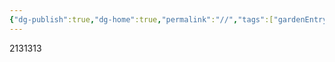 ```yaml
---
{"dg-publish":true,"dg-home":true,"permalink":"//","tags":["gardenEntry"],"dgPassFrontmatter":true}
---
```


2131313